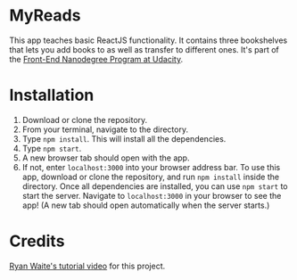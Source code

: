 # MyReads
 This app teaches basic ReactJS functionality. It contains three bookshelves that lets you add books to as well as transfer to different ones. It's part of the [Front-End Nanodegree Program at Udacity](https://www.udacity.com/course/front-end-web-developer-nanodegree--nd001).

# Installation
1. Download or clone the repository.
2. From your terminal, navigate to the directory.
3. Type `npm install`. This will install all the dependencies.
4. Type `npm start`.
5. A new browser tab should open with the app.
6. If not, enter `localhost:3000` into your browser address bar.
To use this app, download or clone the repository, and run `npm install` inside the directory.
Once all dependencies are installed, you can use `npm start` to start the server.
Navigate to `localhost:3000` in your browser to see the app! (A new tab should open automatically when the server starts.)

# Credits

 [Ryan Waite's tutorial video](https://www.youtube.com/watch?v=acJHkd6K5kI&feature=youtu.be) for this project.